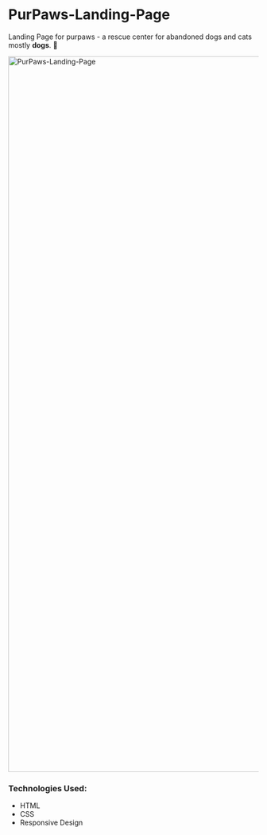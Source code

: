 # PurPaws-Landing-Page
Landing Page for purpaws - a rescue center for abandoned dogs and cats mostly <b>dogs</b>.  🐶

<img width="1440" alt="PurPaws-Landing-Page" src="https://github.com/Felicia-Mayeyane/PurPaws-Landing_Page/assets/119903285/d0b57b56-51a9-447e-a72b-294ab00ec023">


<h3>Technologies Used:</h3>
<ul>
<li>HTML</li>
<li>CSS</li>
<li>Responsive Design</li>
</ul>

